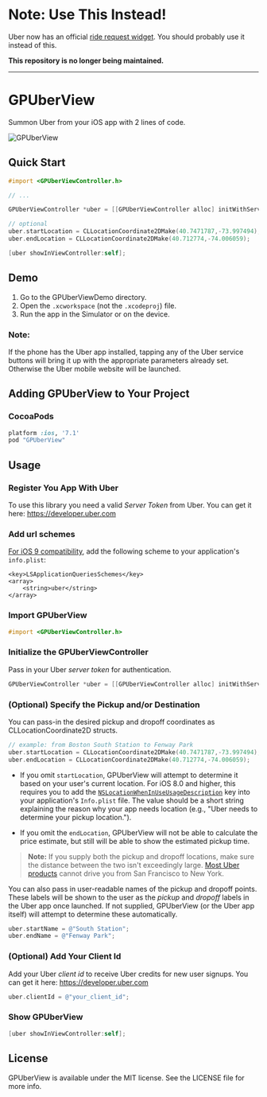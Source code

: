# Note: Use This Instead!
Uber now has an official [ride request widget](https://developer.uber.com/docs/rides/ride-request-widget). You should probably use it instead of this.

**This repository is no longer being maintained.**

---

# GPUberView
Summon Uber from your iOS app with 2 lines of code.

![GPUberView](gpuberview_screenshot.png)

## Quick Start

```objective-c
#import <GPUberViewController.h>

// ...

GPUberViewController *uber = [[GPUberViewController alloc] initWithServerToken:@"your_server_token"];

// optional
uber.startLocation = CLLocationCoordinate2DMake(40.7471787,-73.997494);
uber.endLocation = CLLocationCoordinate2DMake(40.712774,-74.006059);

[uber showInViewController:self];
```

## Demo

1. Go to the GPUberViewDemo directory.
2. Open the `.xcworkspace` (not the `.xcodeproj`) file.
3. Run the app in the Simulator or on the device.

### Note:
If the phone has the Uber app installed, tapping any of the Uber service buttons will bring it up with the appropriate parameters already set. Otherwise the Uber mobile website will be launched.


## Adding GPUberView to Your Project

### CocoaPods

```ruby
platform :ios, '7.1'
pod "GPUberView"
```


## Usage

### Register You App With Uber

To use this library you need a valid *Server Token* from Uber. You can get it here: https://developer.uber.com

### Add url schemes

[For iOS 9 compatibility](http://awkwardhare.com/post/121196006730/quick-take-on-ios-9-url-scheme-changes), add the following scheme to your application's `info.plist`:

```
<key>LSApplicationQueriesSchemes</key>
<array>
    <string>uber</string>
</array>
```

### Import GPUberView

```objective-c
#import <GPUberViewController.h>
```

### Initialize the GPUberViewController

Pass in your Uber *server token* for authentication.

```objective-c    
GPUberViewController *uber = [[GPUberViewController alloc] initWithServerToken:@"your_server_token"];
```

### (Optional) Specify the Pickup and/or Destination

You can pass-in the desired pickup and dropoff coordinates as CLLocationCoordinate2D structs.
```objective-c
// example: from Boston South Station to Fenway Park
uber.startLocation = CLLocationCoordinate2DMake(40.7471787,-73.997494);
uber.endLocation = CLLocationCoordinate2DMake(40.712774,-74.006059);
```

- If you omit `startLocation`, GPUberView will attempt to determine it based on your user's current location. For iOS 8.0 and higher, this requires you to add the [`NSLocationWhenInUseUsageDescription`](https://developer.apple.com/library/ios/documentation/General/Reference/InfoPlistKeyReference/Articles/CocoaKeys.html#//apple_ref/doc/uid/TP40009251-SW26) key into your application's `Info.plist` file. The value should be a short string explaining the reason why your app needs location (e.g., "Uber needs to determine your pickup location.").

- If you omit the `endLocation`, GPUberView will not be able to calculate the price estimate, but still will be able to show the estimated pickup time.


> **Note:** If you supply both the pickup and dropoff locations, make sure the distance between the two isn't exceedingly large. [Most Uber products](http://blog.uber.com/tag/uberchopper/) cannot drive you from San Francisco to New York.

You can also pass in user-readable names of the pickup and dropoff points. These labels will be shown to the user as the *pickup* and *dropoff* labels in the Uber app once launched. If not supplied, GPUberView (or the Uber app itself) will attempt to determine these automatically.

```objective-c
uber.startName = @"South Station";
uber.endName = @"Fenway Park";
```

### (Optional) Add Your Client Id

Add your Uber *client id* to receive Uber credits for new user signups. You can get it here: https://developer.uber.com

```objective-c
uber.clientId = @"your_client_id";
```

### Show GPUberView

```objective-c
[uber showInViewController:self];
```

## License

GPUberView is available under the MIT license. See the LICENSE file for more info.

